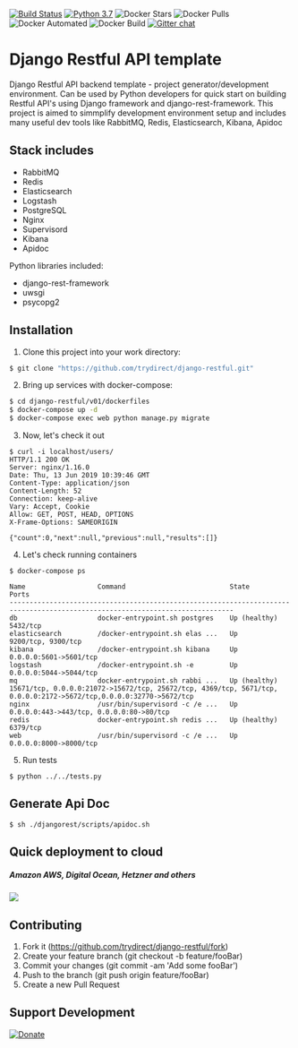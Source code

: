 [![Build Status](https://travis-ci.com/trydirect/django-restful.svg?branch=master)](https://travis-ci.com/trydirect/django-restful)
[![Python 3.7](https://img.shields.io/badge/python-3.7-blue.svg)](https://www.python.org/downloads/release/python-370/)
![Docker Stars](https://img.shields.io/docker/stars/trydirect/django-restful.svg)
![Docker Pulls](https://img.shields.io/docker/pulls/trydirect/django-restful.svg)
![Docker Automated](https://img.shields.io/docker/cloud/automated/trydirect/django-restful.svg)
![Docker Build](https://img.shields.io/docker/cloud/build/trydirect/django-restful.svg)
[![Gitter chat](https://badges.gitter.im/trydirect/community.png)](https://gitter.im/try-direct/community)
	
# Django Restful API template

Django Restful API backend template - project generator/development environment.
Can be used by Python developers for quick start on building Restful API's using Django framework and django-rest-framework.
This project is aimed to simmplify development environment setup and includes many useful dev tools like RabbitMQ, Redis, Elasticsearch, Kibana, Apidoc 


## Stack includes

* RabbitMQ 
* Redis 
* Elasticsearch
* Logstash
* PostgreSQL
* Nginx
* Supervisord
* Kibana
* Apidoc

Python libraries included:
* django-rest-framework 
* uwsgi
* psycopg2 


## Installation
1. Clone this project into your work directory:
```sh
$ git clone "https://github.com/trydirect/django-restful.git"
```

2. Bring up services with docker-compose:
```sh
$ cd django-restful/v01/dockerfiles
$ docker-compose up -d
$ docker-compose exec web python manage.py migrate
```

3. Now, let's check it out
```
$ curl -i localhost/users/
HTTP/1.1 200 OK
Server: nginx/1.16.0
Date: Thu, 13 Jun 2019 10:39:46 GMT
Content-Type: application/json
Content-Length: 52
Connection: keep-alive
Vary: Accept, Cookie
Allow: GET, POST, HEAD, OPTIONS
X-Frame-Options: SAMEORIGIN

{"count":0,"next":null,"previous":null,"results":[]}
```

4. Let's check running containers

```
$ docker-compose ps
```

```
Name                  Command                          State          Ports
------------------------------------------------------------------------------------------------------------------------------
db                    docker-entrypoint.sh postgres    Up (healthy)   5432/tcp
elasticsearch         /docker-entrypoint.sh elas ...   Up             9200/tcp, 9300/tcp
kibana                /docker-entrypoint.sh kibana     Up             0.0.0.0:5601->5601/tcp
logstash              /docker-entrypoint.sh -e         Up             0.0.0.0:5044->5044/tcp
mq                    docker-entrypoint.sh rabbi ...   Up (healthy)   15671/tcp, 0.0.0.0:21072->15672/tcp, 25672/tcp, 4369/tcp, 5671/tcp, 0.0.0.0:2172->5672/tcp,0.0.0.0:32770->5672/tcp
nginx                 /usr/bin/supervisord -c /e ...   Up             0.0.0.0:443->443/tcp, 0.0.0.0:80->80/tcp
redis                 docker-entrypoint.sh redis ...   Up (healthy)   6379/tcp
web                   /usr/bin/supervisord -c /e ...   Up             0.0.0.0:8000->8000/tcp   
```

5. Run tests

```
$ python ../../tests.py
```


## Generate Api Doc
```.env
$ sh ./djangorest/scripts/apidoc.sh
```


## Quick deployment to cloud
##### Amazon AWS, Digital Ocean, Hetzner and others
[<img src="https://img.shields.io/badge/quick%20deploy-%40try.direct-brightgreen.svg">](https://try.direct/server/user/deploy/ImRqYW5nby1yZXN0ZnVsfDZ8NTYi.F8jvuA.VIy7_bdnzlGfv_7n5pfxBBGzdRc/)



## Contributing

1. Fork it (https://github.com/trydirect/django-restful/fork)
2. Create your feature branch (git checkout -b feature/fooBar)
3. Commit your changes (git commit -am 'Add some fooBar')
4. Push to the branch (git push origin feature/fooBar)
5. Create a new Pull Request


## Support Development

[![Donate](https://img.shields.io/badge/Donate-PayPal-green.svg)](https://www.paypal.com/cgi-bin/webscr?cmd=_s-xclick&hosted_button_id=2BH8ED2AUU2RL)
